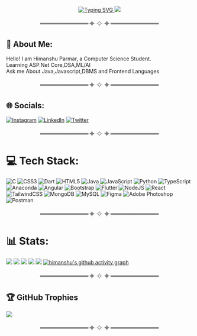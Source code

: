 
<p align="center">
<a href="https://github.com/himanshuparmar21">
    <img src="https://readme-typing-svg.demolab.com?font=Georgia&size=18&duration=2000&pause=100&multiline=true&width=500&height=80&lines=Himanshu+Parmar;B.Tech CSE+Student;Data+Structures+%7C+Java+%7C+Python+%7C+MERN+Stack" alt="Typing SVG" />
</a>
<a href="https://github.com/himanshuparmar21">
    <img src="https://github-stats-alpha.vercel.app/api?username=himanshuparmar21&cc=22272e&tc=37BCF6&ic=fff&bc=0000">
</a>
</p>

<p align="center">
    <span style="font-size: 24px; color: gray;">━━━━━━━━━✦✧✦━━━━━━━━━</span>
</p>

<h2> 💫 About Me:
</h2>

Hello! I am Himanshu Parmar, a Computer Science Student.<br>Learning ASP.Net Core,DSA,ML/AI<br>Ask me About Java,Javascript,DBMS and Frontend Languages<br>

<p align="center">
    <span style="font-size: 24px; color: gray;">━━━━━━━━━✦✧✦━━━━━━━━━</span>
</p>

## 🌐 Socials:
[![Instagram](https://img.shields.io/badge/Instagram-%23E4405F.svg?logo=Instagram&logoColor=white)](https://www.instagram.com/himanshu_21204/) [![LinkedIn](https://img.shields.io/badge/LinkedIn-%230077B5.svg?logo=linkedin&logoColor=white)](https://www.linkedin.com/in/himanshup21204) [![Twitter](https://img.shields.io/badge/Twitter-%231DA1F2.svg?logo=Twitter&logoColor=white)](https://x.com/himanshu__21204)

<p align="center">
    <span style="font-size: 24px; color: gray;">━━━━━━━━━✦✧✦━━━━━━━━━</span>
</p>


# 💻 Tech Stack:
![C](https://img.shields.io/badge/c-%2300599C.svg?style=plastic&logo=c&logoColor=white) ![CSS3](https://img.shields.io/badge/css3-%231572B6.svg?style=plastic&logo=css3&logoColor=white) ![Dart](https://img.shields.io/badge/dart-%230175C2.svg?style=plastic&logo=dart&logoColor=white) ![HTML5](https://img.shields.io/badge/html5-%23E34F26.svg?style=plastic&logo=html5&logoColor=white) ![Java](https://img.shields.io/badge/java-%23ED8B00.svg?style=plastic&logo=java&logoColor=white) ![JavaScript](https://img.shields.io/badge/javascript-%23323330.svg?style=plastic&logo=javascript&logoColor=%23F7DF1E) ![Python](https://img.shields.io/badge/python-3670A0?style=plastic&logo=python&logoColor=ffdd54) ![TypeScript](https://img.shields.io/badge/typescript-%23007ACC.svg?style=plastic&logo=typescript&logoColor=white) ![Anaconda](https://img.shields.io/badge/Anaconda-%2344A833.svg?style=plastic&logo=anaconda&logoColor=white) ![Angular](https://img.shields.io/badge/angular-%23DD0031.svg?style=plastic&logo=angular&logoColor=white) ![Bootstrap](https://img.shields.io/badge/bootstrap-%23563D7C.svg?style=plastic&logo=bootstrap&logoColor=white) ![Flutter](https://img.shields.io/badge/Flutter-%2302569B.svg?style=plastic&logo=Flutter&logoColor=white) ![NodeJS](https://img.shields.io/badge/node.js-6DA55F?style=plastic&logo=node.js&logoColor=white) ![React](https://img.shields.io/badge/react-%2320232a.svg?style=plastic&logo=react&logoColor=%2361DAFB) ![TailwindCSS](https://img.shields.io/badge/tailwindcss-%2338B2AC.svg?style=plastic&logo=tailwind-css&logoColor=white) ![MongoDB](https://img.shields.io/badge/MongoDB-%234ea94b.svg?style=plastic&logo=mongodb&logoColor=white) ![MySQL](https://img.shields.io/badge/mysql-%2300f.svg?style=plastic&logo=mysql&logoColor=white) 	![Figma](https://img.shields.io/badge/figma-%23F24E1E.svg?style=plastic&logo=figma&logoColor=white) ![Adobe Photoshop](https://img.shields.io/badge/adobephotoshop-%2331A8FF.svg?style=plastic&logo=adobephotoshop&logoColor=white) ![Postman](https://img.shields.io/badge/Postman-FF6C37?style=plastic&logo=postman&logoColor=white)

<p align="center">
    <span style="font-size: 24px; color: gray;">━━━━━━━━━✦✧✦━━━━━━━━━</span>
</p>


# 📊 Stats:
![](https://github-readme-stats.vercel.app/api?username=himanshuparmar21&theme=tokyonight&hide_border=false&include_all_commits=false&count_private=false)
![](https://github-readme-streak-stats.herokuapp.com/?user=himanshuparmar21&theme=tokyonight&hide_border=false)
![](https://leetcard.jacoblin.cool/himanshu21204?animation=true)
![](http://github-profile-summary-cards.vercel.app/api/cards/profile-details?username=himanshuparmar21&theme=dracula) 
![](https://github-readme-stats.vercel.app/api/top-langs/?username=himanshuparmar21&theme=tokyonight&hide_border=false&include_all_commits=false&count_private=false&layout=compact)
[![himanshu's github activity graph](https://github-readme-activity-graph.vercel.app/graph?username=himanshuparmar21&theme=rogue)](https://github.com/ctoic/github-readme-activity-graph)

<p align="center">
    <span style="font-size: 24px; color: gray;">━━━━━━━━━✦✧✦━━━━━━━━━</span>
</p>


## 🏆 GitHub Trophies
![](https://github-profile-trophy.vercel.app/?username=himanshuparmar21&theme=tokyonight&no-frame=false&no-bg=false&margin-w=4)

<p align="center">
    <span style="font-size: 24px; color: gray;">━━━━━━━━━✦✧✦━━━━━━━━━</span>
</p>
